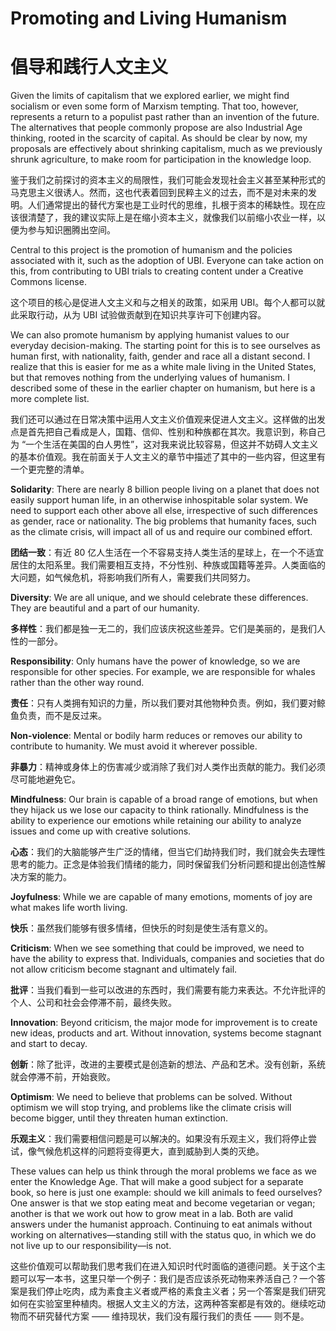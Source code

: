 # Promoting and Living Humanism 

# 倡导和践行人文主义 


Given the limits of capitalism that we explored earlier, we might find socialism or even some form of Marxism tempting. That too, however, represents a return to a populist past rather than an invention of the future. The alternatives that people commonly propose are also Industrial Age thinking, rooted in the scarcity of capital. As should be clear by now, my proposals are effectively about shrinking capitalism, much as we previously shrunk agriculture, to make room for participation in the knowledge loop.

鉴于我们之前探讨的资本主义的局限性，我们可能会发现社会主义甚至某种形式的马克思主义很诱人。然而，这也代表着回到民粹主义的过去，而不是对未来的发明。人们通常提出的替代方案也是工业时代的思维，扎根于资本的稀缺性。现在应该很清楚了，我的建议实际上是在缩小资本主义，就像我们以前缩小农业一样，以便为参与知识圈腾出空间。


Central to this project is the promotion of humanism and the policies associated with it, such as the adoption of UBI. Everyone can take action on this, from contributing to UBI trials to creating content under a Creative Commons license. 

这个项目的核心是促进人文主义和与之相关的政策，如采用 UBI。每个人都可以就此采取行动，从为 UBI 试验做贡献到在知识共享许可下创建内容。


We can also promote humanism by applying humanist values to our everyday decision-making. The starting point for this is to see ourselves as human first, with nationality, faith, gender and race all a distant second. I realize that this is easier for me as a white male living in the United States, but that removes nothing from the underlying values of humanism. I described some of these in the earlier chapter on humanism, but here is a more complete list.

我们还可以通过在日常决策中运用人文主义价值观来促进人文主义。这样做的出发点是首先把自己看成是人，国籍、信仰、性别和种族都在其次。我意识到，称自己为 “一个生活在美国的白人男性”，这对我来说比较容易，但这并不妨碍人文主义的基本价值观。我在前面关于人文主义的章节中描述了其中的一些内容，但这里有一个更完整的清单。


**Solidarity**: There are nearly 8 billion people living on a planet that does not easily support human life, in an otherwise inhospitable solar system. We need to support each other above all else, irrespective of such differences as gender, race or nationality. The big problems that humanity faces, such as the climate crisis, will impact all of us and require our combined effort.

**团结一致**：有近 80 亿人生活在一个不容易支持人类生活的星球上，在一个不适宜居住的太阳系里。我们需要相互支持，不分性别、种族或国籍等差异。人类面临的大问题，如气候危机，将影响我们所有人，需要我们共同努力。


**Diversity**: We are all unique, and we should celebrate these differences. They are beautiful and a part of our humanity.

**多样性**：我们都是独一无二的，我们应该庆祝这些差异。它们是美丽的，是我们人性的一部分。


**Responsibility**: Only humans have the power of knowledge, so we are responsible for other species. For example, we are responsible for whales rather than the other way round.

**责任**：只有人类拥有知识的力量，所以我们要对其他物种负责。例如，我们要对鲸鱼负责，而不是反过来。


**Non-violence**: Mental or bodily harm reduces or removes our ability to contribute to humanity. We must avoid it wherever possible.

**非暴力**：精神或身体上的伤害减少或消除了我们对人类作出贡献的能力。我们必须尽可能地避免它。


**Mindfulness**: Our brain is capable of a broad range of emotions, but when they hijack us we lose our capacity to think rationally. Mindfulness is the ability to experience our emotions while retaining our ability to analyze issues and come up with creative solutions.

**心态**：我们的大脑能够产生广泛的情绪，但当它们劫持我们时，我们就会失去理性思考的能力。正念是体验我们情绪的能力，同时保留我们分析问题和提出创造性解决方案的能力。


**Joyfulness**: While we are capable of many emotions, moments of joy are what makes life worth living.

**快乐**：虽然我们能够有很多情绪，但快乐的时刻是使生活有意义的。


**Criticism**: When we see something that could be improved, we need to have the ability to express that. Individuals, companies and societies that do not allow criticism become stagnant and ultimately fail.

**批评**：当我们看到一些可以改进的东西时，我们需要有能力来表达。不允许批评的个人、公司和社会会停滞不前，最终失败。


**Innovation**: Beyond criticism, the major mode for improvement is to create new ideas, products and art. Without innovation, systems become stagnant and start to decay.

**创新**：除了批评，改进的主要模式是创造新的想法、产品和艺术。没有创新，系统就会停滞不前，开始衰败。


**Optimism**: We need to believe that problems can be solved. Without optimism we will stop trying, and problems like the climate crisis will become bigger, until they threaten human extinction.

**乐观主义**：我们需要相信问题是可以解决的。如果没有乐观主义，我们将停止尝试，像气候危机这样的问题将变得更大，直到威胁到人类的灭绝。


These values can help us think through the moral problems we face as we enter the Knowledge Age. That will make a good subject for a separate book, so here is just one example: should we kill animals to feed ourselves? One answer is that we stop eating meat and become vegetarian or vegan; another is that we work out how to grow meat in a lab. Both are valid answers under the humanist approach. Continuing to eat animals without working on alternatives—standing still with the status quo, in which we do not live up to our responsibility—is not.

这些价值观可以帮助我们思考我们在进入知识时代时面临的道德问题。关于这个主题可以写一本书，这里只举一个例子：我们是否应该杀死动物来养活自己？一个答案是我们停止吃肉，成为素食主义者或严格的素食主义者；另一个答案是我们研究如何在实验室里种植肉。根据人文主义的方法，这两种答案都是有效的。继续吃动物而不研究替代方案 —— 维持现状，我们没有履行我们的责任 —— 则不是。

